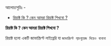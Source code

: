 আলোচ্যসুচিঃ -

-   [রিয়াক্ট কি ? কেন আমরা রিয়াক্ট শিখবো ?](#রিয়াক্ট)

**রিয়াক্ট কি ? কেন আমরা রিয়াক্ট শিখবো ?**

রিয়াক্ট হলো একটি জাভাস্ক্রিপ্ট লাইব্রেরি যা ```জাভাস্ক্রিপ্ট ল্যাংগুয়েজ দিয়েও বানানা ```
